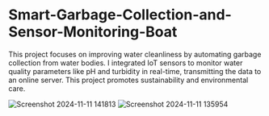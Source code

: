 # Smart-Garbage-Collection-and-Sensor-Monitoring-Boat
This project focuses on improving water cleanliness by automating garbage collection from water bodies. I integrated IoT sensors to monitor water quality parameters like pH and turbidity in real-time, transmitting the data to an online server. This project promotes sustainability and environmental care.



![Screenshot 2024-11-11 141813](https://github.com/user-attachments/assets/61a9e6b7-9440-484a-bb1c-e6dcb56f7891)
![Screenshot 2024-11-11 135954](https://github.com/user-attachments/assets/0521053f-6a6c-474a-b14b-506416a81ed9)
